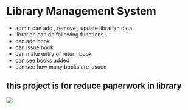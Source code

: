 # Library Management System

- admin can add , remove , update librarian data
- librarian can do following functions :
- can add book
- can issue book
- can make entry of return book
- can see books added
- can see how many books are issued 
## this project is for reduce paperwork in library
<IMG SRC="library_management_system/src/project/roh12.jpg" >
